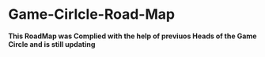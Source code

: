 # Game-Cirlcle-Road-Map
**This RoadMap was Complied with the help of previuos Heads of the Game Circle and is still updating**

